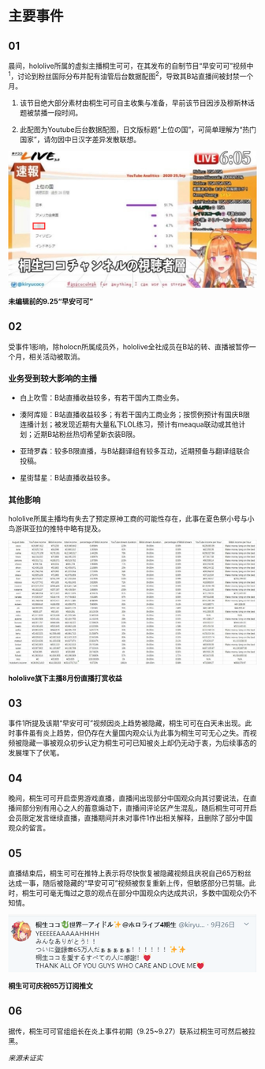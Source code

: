 # 主要事件

## 01

晨间，hololive所属的虚拟主播桐生可可，在其发布的自制节目“早安可可”视频中<sup>1</sup>，讨论到粉丝国际分布并配有油管后台数据配图<sup>2</sup>，导致其B站直播间被封禁一个月。

1. 该节目绝大部分素材由桐生可可自主收集与准备，早前该节目因涉及穆斯林话题被禁播一段时间。

2. 此配图为Youtube后台数据配图，日文版标题“上位の国”，可简单理解为“热门国家”，请勿因中日汉字差异发散联想。

![未编辑前的9.25“早安可可”](img-unedited-asacoco-0925.png)

**未编辑前的9.25“早安可可”**

## 02

受事件1影响，除holocn所属成员外，hololive全社成员在B站的转、直播被暂停一个月，相关活动被取消。

### 业务受到较大影响的主播

- 白上吹雪：B站直播收益较多，有若干国内工商业务。

- 湊阿库娅：B站直播收益较多；有若干国内工商业务；按惯例预计有国庆B限连播计划；被发现近期有大量私下LOL练习，预计有meaqua联动或其他计划；近期B站粉丝热切希望新衣装B限。

- 亚琦罗森：较多B限直播，与B站翻译组有较多互动，近期预备与翻译组联合投稿。

- 星街彗星：B站直播收益较多。

### 其他影响

hololive所属主播均有失去了预定原神工商的可能性存在，此事在夏色祭小号与小鸟游琪亚拉的推特中略有提及。

![hololive旗下主播8月份直播打赏收益](img-hololive-202008-revenue.jpg)

**hololive旗下主播8月份直播打赏收益**

## 03

事件1所提及该期“早安可可”视频因炎上趋势被隐藏，桐生可可在白天未出现。此时事件虽有炎上趋势，但仍存在大量国内观众认为此事为桐生可可无心之失。而视频被隐藏一事被观众初步认定为桐生可可已知被炎上却仍无动于衷，为后续事态的发展埋下了伏笔。

## 04

晚间，桐生可可开启壶男游戏直播，直播间出现部分中国观众向其讨要说法，在直播间部分别有用心之人的蓄意煽动下，直播间评论区产生混乱，随后桐生可可开启会员限定发言继续直播，直播期间并未对事件1作出相关解释，且删除了部分中国观众的留言。

## 05

直播结束后，桐生可可在推特上表示将尽快恢复被隐藏视频且庆祝自己65万粉丝达成一事，随后被隐藏的“早安可可”视频被恢复重新上传，但敏感部分已剪辑。此时，桐生可可毫无悔过之意的观点在部分中国观众内达成共识，多数中国观众仍不知情。

![桐生可可庆祝65万订阅推文](img-kiryucoco-650K.png)

**桐生可可庆祝65万订阅推文**

## 06

据传，桐生可可官组组长在炎上事件初期（9.25~9.27）联系过桐生可可然后被拉黑。

*来源未证实*